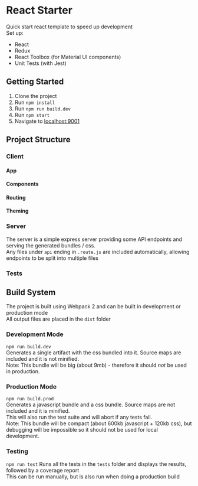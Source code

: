# React Starter
 Quick start react template to speed up development  
 Set up:
 * React
 * Redux
 * React Toolbox (for Material UI components)
 * Unit Tests (with Jest)
 
 ## Getting Started
 1. Clone the project
 2. Run `npm install`
 3. Run `npm run build.dev`
 4. Run `npm start`
 5. Navigate to [localhost:9001](http://localhost:9001)
 
 ## Project Structure
  ### Client
   #### App
   #### Components
   #### Routing
   #### Theming
  ### Server
   The server is a simple express server providing some API endpoints and serving the generated bundles / css.  
   Any files under `api` ending in `.route.js` are included automatically, allowing endpoints to be split into multiple files
  ### Tests

 ## Build System
  The project is built using Webpack 2 and can be built in development or production mode  
  All output files are placed in the `dist` folder
  ### Development Mode
   `npm run build.dev`  
   Generates a single artifact with the css bundled into it. Source maps are included and it is not minified.  
   Note: This bundle will be big (about 9mb) - therefore it should _not_ be used in production.
  ### Production Mode
   `npm run build.prod`  
   Generates a javascript bundle and a css bundle. Source maps are not included and it is minified.  
   This will also run the test suite and will abort if any tests fail.  
   Note: This bundle will be compact (about 600kb javascript + 120kb css), but debugging will be impossible so it should not be used for local development.  
  ### Testing
   `npm run test`
   Runs all the tests in the `tests` folder and displays the results, followed by a coverage report  
   This can be run manually, but is also run when doing a production build
  
